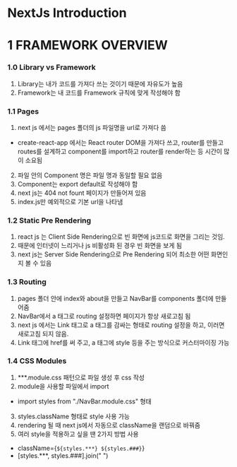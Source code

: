 # NextJs Introduction

# 1 FRAMEWORK OVERVIEW

### 1.0 Library vs Framework

1. Library는 내가 코드를 가져다 쓰는 것이기 때문에 자유도가 높음
2. Framework는 내 코드를 Framework 규칙에 맞게 작성해야 함

### 1.1 Pages

1. next js 에서는 pages 폴더의 js 파일명을 url로 가져다 씀

- create-react-app 에서는 React router DOM을 가져다 쓰고, router를 만들고 routes를 설계하고 component를 import하고 router를 render하는 등 시간이 많이 소요됨

2. 파일 안의 Component 명은 파일 명과 동일할 필요 없음
3. Component는 export default로 작성해야 함
4. next js는 404 not fount 페이지가 만들어져 있음
5. index.js만 예외적으로 기본 url을 나타냄

### 1.2 Static Pre Rendering

1. react js 는 Client Side Rendering으로 빈 화면에 js코드로 화면을 그리는 것임.
2. 때문에 인터넷이 느리거나 js 비활성화 된 경우 빈 화면을 보게 됨
3. next js는 Server Side Rendering으로 Pre Rendering 되어 최소한 어떤 화면인지 볼 수 있음

### 1.3 Routing

1. pages 폴더 안에 index와 about을 만들고 NavBar를 components 폴더에 만들어줌
2. NavBar에서 a 태그로 routing 설정하면 페이지가 항상 새로고침 됨
3. next js 에서는 Link 태그로 a 태그를 감싸는 형태로 routing 설정을 하고, 이러면 새로고침 되지 않음.
4. Link 태그에 href를 써 주고, a 태그에 style 등을 주는 방식으로 커스터마이징 가능

### 1.4 CSS Modules

1. \*\*\*.module.css 패턴으로 파일 생성 후 css 작성
2. module을 사용할 파일에서 import

- import styles from "./NavBar.module.css" 형태

3. styles.className 형태로 style 사용 가능
4. rendering 될 때 next js에서 자동으로 className을 랜덤으로 바꿔줌
5. 여러 style을 적용하고 싶을 땐 2가지 방법 사용

- className={`${styles.***} ${styles.###}`}
- [styles.***, styles.###].join(" ")
